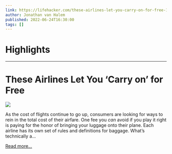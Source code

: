 ```yaml
---
link: https://lifehacker.com/these-airlines-let-you-carry-on-for-free-1849106506
author: Jonathan van Halem
published: 2022-06-24T16:30:00
tags: []
---
```

# Highlights


---
# These Airlines Let You ‘Carry on’ for Free
![](https://i.kinja-img.com/gawker-media/image/upload/s--lkrK0JyW--/c_fit,fl_progressive,q_80,w_636/29dd53b00a674a3e94c196378edbb8b9.jpg)

As the cost of flights continue to go up, consumers are looking for ways to rein in the total cost of their airfare. One fee you _can_ avoid if you play it right is paying for the honor of bringing your luggage onto their plane. Each airline has its own set of rules and definitions for baggage. What’s technically a…

[Read more...](https://lifehacker.com/these-airlines-let-you-carry-on-for-free-1849106506)